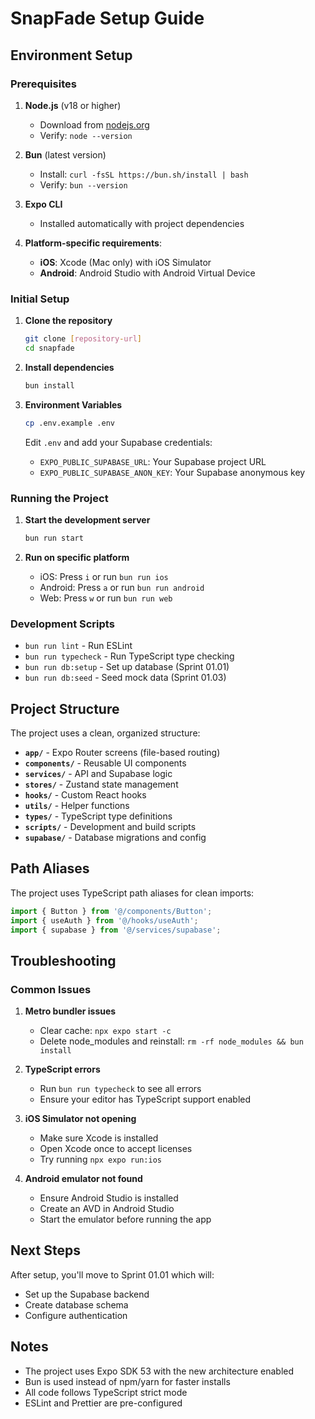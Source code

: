 # SnapFade Setup Guide

## Environment Setup

### Prerequisites

1. **Node.js** (v18 or higher)
   - Download from [nodejs.org](https://nodejs.org/)
   - Verify: `node --version`

2. **Bun** (latest version)
   - Install: `curl -fsSL https://bun.sh/install | bash`
   - Verify: `bun --version`

3. **Expo CLI**
   - Installed automatically with project dependencies

4. **Platform-specific requirements**:
   - **iOS**: Xcode (Mac only) with iOS Simulator
   - **Android**: Android Studio with Android Virtual Device

### Initial Setup

1. **Clone the repository**
   ```bash
   git clone [repository-url]
   cd snapfade
   ```

2. **Install dependencies**
   ```bash
   bun install
   ```

3. **Environment Variables**
   ```bash
   cp .env.example .env
   ```
   
   Edit `.env` and add your Supabase credentials:
   - `EXPO_PUBLIC_SUPABASE_URL`: Your Supabase project URL
   - `EXPO_PUBLIC_SUPABASE_ANON_KEY`: Your Supabase anonymous key

### Running the Project

1. **Start the development server**
   ```bash
   bun run start
   ```

2. **Run on specific platform**
   - iOS: Press `i` or run `bun run ios`
   - Android: Press `a` or run `bun run android`
   - Web: Press `w` or run `bun run web`

### Development Scripts

- `bun run lint` - Run ESLint
- `bun run typecheck` - Run TypeScript type checking
- `bun run db:setup` - Set up database (Sprint 01.01)
- `bun run db:seed` - Seed mock data (Sprint 01.03)

## Project Structure

The project uses a clean, organized structure:

- **`app/`** - Expo Router screens (file-based routing)
- **`components/`** - Reusable UI components
- **`services/`** - API and Supabase logic
- **`stores/`** - Zustand state management
- **`hooks/`** - Custom React hooks
- **`utils/`** - Helper functions
- **`types/`** - TypeScript type definitions
- **`scripts/`** - Development and build scripts
- **`supabase/`** - Database migrations and config

## Path Aliases

The project uses TypeScript path aliases for clean imports:

```typescript
import { Button } from '@/components/Button';
import { useAuth } from '@/hooks/useAuth';
import { supabase } from '@/services/supabase';
```

## Troubleshooting

### Common Issues

1. **Metro bundler issues**
   - Clear cache: `npx expo start -c`
   - Delete node_modules and reinstall: `rm -rf node_modules && bun install`

2. **TypeScript errors**
   - Run `bun run typecheck` to see all errors
   - Ensure your editor has TypeScript support enabled

3. **iOS Simulator not opening**
   - Make sure Xcode is installed
   - Open Xcode once to accept licenses
   - Try running `npx expo run:ios`

4. **Android emulator not found**
   - Ensure Android Studio is installed
   - Create an AVD in Android Studio
   - Start the emulator before running the app

## Next Steps

After setup, you'll move to Sprint 01.01 which will:
- Set up the Supabase backend
- Create database schema
- Configure authentication

## Notes

- The project uses Expo SDK 53 with the new architecture enabled
- Bun is used instead of npm/yarn for faster installs
- All code follows TypeScript strict mode
- ESLint and Prettier are pre-configured 
